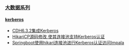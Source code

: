 ### [大数据系列](/docs/big-data/big-data-introduction.md)
#### [kerberos](/docs/big-data/kerberos-introduction.md)
- [CDH6.3.2集成Kerberos](/docs/big-data/kerberos/CDH6.3.2集成Kerberos.md)
- [HikariCP源码修改,使其连接池支持Kerberos认证](/docs/big-data/kerberos/HikariCP源码修改,使其连接池支持Kerberos认证.md)
- [Springboot使用hikari连接池进行Kerberos认证访问Impala](/docs/big-data/kerberos/Springboot使用hikari连接池进行Kerberos认证访问Impala.md)


<!--
#### [scala](/docs/big-data/scala-introduction.md)
- [scala基础](/docs/big-data/scala-01.md)

#### [hadoop](/docs/big-data/hadoop-introduction.md)
- [hadoop基础](/docs/big-data/hadoop-01.md)

#### [hive](/docs/big-data/hive-introduction.md)
- hive基础](/docs/big-data/hive-01.md)

#### [hbase](/docs/big-data/hbase-introduction.md)
- [hbase基础](/docs/big-data/hbase-01.md)

#### [spark](/docs/big-data/spark-introduction.md)
- [spark基础](/docs/big-data/spark-01.md)

#### [kafka](/docs/big-data/kafka-introduction.md)
- [kafka基础](/docs/big-data/kafka-01.md)

#### [flink](/docs/big-data/flink-introduction.md)
- [flink基础](/docs/big-data/flink-01.md)

#### [flume](/docs/big-data/flume-introduction.md)
- [flume基础](/docs/big-data/flume-01.md)

#### [sqoop](/docs/big-data/sqoop-introduction.md)
- [sqoop基础](/docs/big-data/sqoop-01.md)

#### [maxwell](/docs/big-data/maxwell-introduction.md)
- [maxwell基础](/docs/big-data/maxwell-01.md)

#### [azkaban](/docs/big-data/azkaban-introduction.md)
- [azkaban基础](/docs/big-data/azkaban-01.md)

#### [hue](/docs/big-data/hue-introduction.md)
- [hue基础](/docs/big-data/hue-01.md)

#### [oozie](/docs/big-data/oozie-introduction.md)
- [oozie基础](/docs/big-data/oozie-01.md)

#### [airflow](/docs/big-data/airflow-introduction.md)
- [airflow基础](/docs/big-data/airflow-01.md)

#### [impala](/docs/big-data/impala-introduction.md)
- [impala基础](/docs/big-data/impala-01.md)

#### [atlas](/docs/big-data/atlas-introduction.md)
- [atlas基础](/docs/big-data/atlas-01.md)

#### [clickhouse](/docs/big-data/clickhouse-introduction.md)
- [clickhouse基础](/docs/big-data/clickhouse-01.md)

#### [presto](/docs/big-data/presto-introduction.md)
- [presto基础](/docs/big-data/presto-01.md)

#### [druid](/docs/big-data/druid-introduction.md)
- [druid基础](/docs/big-data/druid-01.md)

#### [kylin](/docs/big-data/kylin-introduction.md)
- [kylin基础](/docs/big-data/kylin-01.md)

#### [elk](/docs/big-data/elk-introduction.md)
- [elk基础](/docs/big-data/elk-01.md)

#### [kudu](/docs/big-data/kudu-introduction.md)
- [kudu基础](/docs/big-data/kudu-01.md)
-->